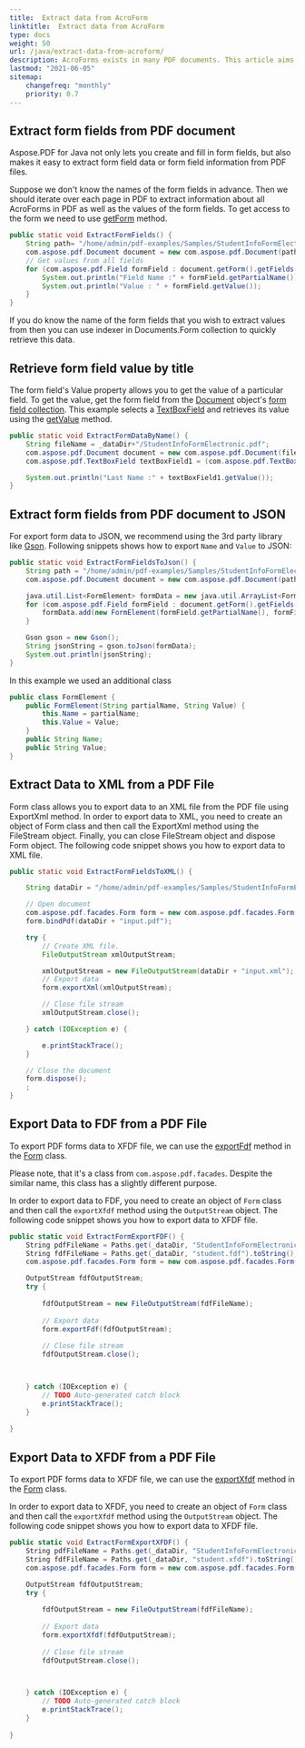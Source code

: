 ```yaml
---
title:  Extract data from AcroForm 
linktitle:  Extract data from AcroForm
type: docs
weight: 50
url: /java/extract-data-from-acroform/
description: AcroForms exists in many PDF documents. This article aims to help you understand how to extract data from AcroForms using Java and the Aspose.PDF.
lastmod: "2021-06-05"
sitemap:
    changefreq: "monthly"
    priority: 0.7
---
```


## Extract form fields from PDF document

Aspose.PDF for Java not only lets you create and fill in form fields, but also makes it easy to extract form field data or form field information from PDF files.

Suppose we don't know the names of the form fields in advance. Then we should iterate over each page in PDF to extract information about all AcroForms in PDF as well as the values of the form fields. To get access to the form we need to use [getForm](https://apireference.aspose.com/pdf/java/com.aspose.pdf/Document#getForm--) method.

```java
public static void ExtractFormFields() {
    String path= "/home/admin/pdf-examples/Samples/StudentInfoFormElectronic.pdf";
    com.aspose.pdf.Document document = new com.aspose.pdf.Document(path);
    // Get values from all fields
    for (com.aspose.pdf.Field formField : document.getForm().getFields()) {
        System.out.println("Field Name :" + formField.getPartialName());
        System.out.println("Value : " + formField.getValue());
    }
}
```

If you do know the name of the form fields that you wish to extract values from then you can use indexer in Documents.Form collection to quickly retrieve this data.

## Retrieve form field value by title

The form field's Value property allows you to get the value of a particular field. To get the value, get the form field from the [Document](https://apireference.aspose.com/pdf/java/com.aspose.pdf/Document) object's [form field collection](https://apireference.aspose.com/pdf/java/com.aspose.pdf/Document#getForm--). This example selects a [TextBoxField](https://apireference.aspose.com/pdf/java/com.aspose.pdf/TextBoxField) and retrieves its value using the [getValue](https://apireference.aspose.com/pdf/java/com.aspose.pdf/TextBoxField#getValue--) method.

```java
public static void ExtractFormDataByName() {
    String fileName = _dataDir+"/StudentInfoFormElectronic.pdf";
    com.aspose.pdf.Document document = new com.aspose.pdf.Document(fileName);        
    com.aspose.pdf.TextBoxField textBoxField1 = (com.aspose.pdf.TextBoxField)document.getForm().get("Last Name");

    System.out.println("Last Name :" + textBoxField1.getValue());
}
```

## Extract form fields from PDF document to JSON

For export form data to JSON, we recommend using the 3rd party library like [Gson](https://github.com/google/gson).
Following snippets shows how to export `Name` and `Value` to JSON:

```java
public static void ExtractFormFieldsToJson() {
    String path = "/home/admin/pdf-examples/Samples/StudentInfoFormElectronic.pdf";
    com.aspose.pdf.Document document = new com.aspose.pdf.Document(path);

    java.util.List<FormElement> formData = new java.util.ArrayList<FormElement>();
    for (com.aspose.pdf.Field formField : document.getForm().getFields()) {
        formData.add(new FormElement(formField.getPartialName(), formField.getValue()));
    }

    Gson gson = new Gson();
    String jsonString = gson.toJson(formData);
    System.out.println(jsonString);
}
```

In this example we used an additional class

```java
public class FormElement {
    public FormElement(String partialName, String Value) {
        this.Name = partialName;
        this.Value = Value;
    }
    public String Name;
    public String Value;
}
```

## Extract Data to XML from a PDF File

Form class allows you to export data to an XML file from the PDF file using ExportXml method. In order to export data to XML, you need to create an object of Form class and then call the ExportXml method using the FileStream object. Finally, you can close FileStream object and dispose Form object. The following code snippet shows you how to export data to XML file.

```java
public static void ExtractFormFieldsToXML() {

    String dataDir = "/home/admin/pdf-examples/Samples/StudentInfoFormElectronic.pdf";

    // Open document
    com.aspose.pdf.facades.Form form = new com.aspose.pdf.facades.Form();
    form.bindPdf(dataDir + "input.pdf");

    try {
        // Create XML file.
        FileOutputStream xmlOutputStream;

        xmlOutputStream = new FileOutputStream(dataDir + "input.xml");
        // Export data
        form.exportXml(xmlOutputStream);

        // Close file stream
        xmlOutputStream.close();

    } catch (IOException e) {

        e.printStackTrace();
    }

    // Close the document
    form.dispose();
    ;
}
```

## Export Data to FDF from a PDF File

To export PDF forms data to XFDF file, we can use the [exportFdf](https://apireference.aspose.com/pdf/java/com.aspose.pdf.facades/Form#exportFdf-java.io.OutputStream-) method in the [Form](https://apireference.aspose.com/pdf/java/com.aspose.pdf.facades/Form) class.

Please note, that it's a class from `com.aspose.pdf.facades`. Despite the similar name, this class has a slightly different purpose.

In order to export data to FDF, you need to create an object of `Form` class and then call the `exportXfdf` method using the `OutputStream` object. The following code snippet shows you how to export data to XFDF file.

```csharp
public static void ExtractFormExportFDF() {
    String pdfFileName = Paths.get(_dataDir, "StudentInfoFormElectronic.pdf").toString();
    String fdfFileName = Paths.get(_dataDir, "student.fdf").toString();
    com.aspose.pdf.facades.Form form = new com.aspose.pdf.facades.Form(pdfFileName);

    OutputStream fdfOutputStream;
    try {
        
        fdfOutputStream = new FileOutputStream(fdfFileName);
        
        // Export data
        form.exportFdf(fdfOutputStream);
        
        // Close file stream
        fdfOutputStream.close();



    } catch (IOException e) {
        // TODO Auto-generated catch block
        e.printStackTrace();
    }        
    
}
```

## Export Data to XFDF from a PDF File

To export PDF forms data to XFDF file, we can use the [exportXfdf](https://apireference.aspose.com/pdf/java/com.aspose.pdf.facades/Form#exportXfdf-java.io.OutputStream-) method in the [Form](https://apireference.aspose.com/pdf/java/com.aspose.pdf.facades/Form) class.

In order to export data to XFDF, you need to create an object of `Form` class and then call the `exportXfdf` method using the `OutputStream` object. 
The following code snippet shows you how to export data to XFDF file.

```csharp
public static void ExtractFormExportXFDF() {
    String pdfFileName = Paths.get(_dataDir, "StudentInfoFormElectronic.pdf").toString();
    String fdfFileName = Paths.get(_dataDir, "student.xfdf").toString();
    com.aspose.pdf.facades.Form form = new com.aspose.pdf.facades.Form(pdfFileName);

    OutputStream fdfOutputStream;
    try {
        
        fdfOutputStream = new FileOutputStream(fdfFileName);
        
        // Export data
        form.exportXfdf(fdfOutputStream);
        
        // Close file stream
        fdfOutputStream.close();



    } catch (IOException e) {
        // TODO Auto-generated catch block
        e.printStackTrace();
    }        
    
}
```
